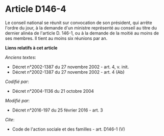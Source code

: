 # Article D146-4

Le conseil national se réunit sur convocation de son président, qui arrête l'ordre du jour, à la demande d'un ministre
représenté au conseil au titre du dernier alinéa de l'article D. 146-1, ou à la demande de la moitié au moins de ses membres.
Il tient au moins six réunions par an.

**Liens relatifs à cet article**

_Anciens textes_:

  - Décret n°2002-1387 du 27 novembre 2002 - art. 4, v. init.
  - Décret n°2002-1387 du 27 novembre 2002 - art. 4 (Ab)

_Codifié par_:

  - Décret n°2004-1136 du 21 octobre 2004

_Modifié par_:

  - Décret n°2016-197 du 25 février 2016 - art. 3

_Cite_:

  - Code de l'action sociale et des familles - art. D146-1 (V)
